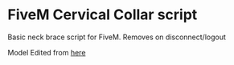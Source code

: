 # FiveM Cervical Collar script
Basic neck brace script for FiveM. Removes on disconnect/logout

Model Edited from [here](https://unionmods.com/file/dev-cervical-collar)
